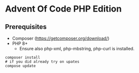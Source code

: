 # Advent Of Code PHP Edition

## Prerequisites
* Composer (https://getcomposer.org/download/)
* PHP 8+
    * Ensure also php-xml, php-mbstring, php-curl is installed.

```shell
composer install
# if you did already try on upates
compose update
```
